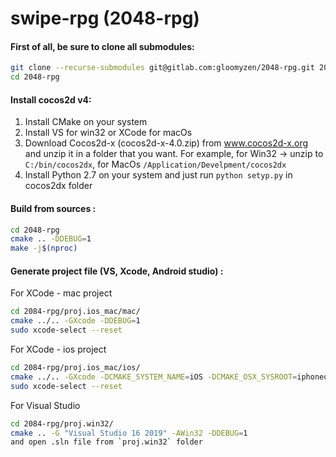 # swipe-rpg (2048-rpg)

#### First of all, be sure to clone all submodules:
```bash
git clone --recurse-submodules git@gitlab.com:gloomyzen/2048-rpg.git 2048-rpg 
cd 2048-rpg
```

#### Install cocos2d v4:
1. Install CMake on your system
2. Install VS for win32 or XCode for macOs
1. Download Cocos2d-x (cocos2d-x-4.0.zip) from www.cocos2d-x.org and unzip it in a folder that you want.
For example, for Win32 -> unzip to `C:/bin/cocos2dx`, for MacOs `/Application/Develpment/cocos2dx`
2. Install Python 2.7 on your system and just run `python setyp.py` in cocos2dx folder

#### Build from sources :
```bash
cd 2048-rpg
cmake .. -DDEBUG=1
make -j$(nproc)
```

#### Generate project file (VS, Xcode, Android studio) :
For XCode - mac project
```bash
cd 2084-rpg/proj.ios_mac/mac/
cmake ../.. -GXcode -DDEBUG=1
sudo xcode-select --reset
```
For XCode - ios project
```bash
cd 2084-rpg/proj.ios_mac/ios/
cmake ../.. -GXcode -DCMAKE_SYSTEM_NAME=iOS -DCMAKE_OSX_SYSROOT=iphoneos
sudo xcode-select --reset
```
For Visual Studio
```bash
cd 2084-rpg/proj.win32/
cmake .. -G "Visual Studio 16 2019" -AWin32 -DDEBUG=1
and open .sln file from `proj.win32` folder
```